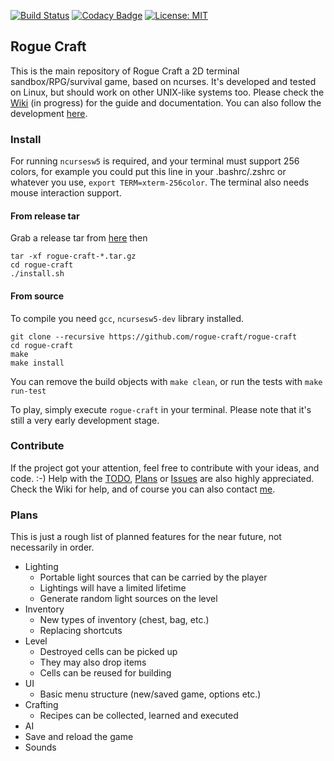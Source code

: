[![Build Status](https://travis-ci.org/rogue-craft/rogue-craft.svg?branch=master)](https://travis-ci.org/rogue-craft/rogue-craft) [![Codacy Badge](https://api.codacy.com/project/badge/Grade/c2494381a8164514adb5061f7b1796e8)](https://www.codacy.com/app/Isty001/rogue-craft?utm_source=github.com&amp;utm_medium=referral&amp;utm_content=rogue-craft/rogue-craft&amp;utm_campaign=Badge_Grade)  [![License: MIT](https://img.shields.io/badge/License-MIT-yellow.svg)](https://opensource.org/licenses/MIT)


## Rogue Craft

This is the main repository of Rogue Craft a 2D terminal sandbox/RPG/survival game,
based on ncurses. It's developed and tested on Linux, but should work on other
UNIX-like systems too. Please check the [Wiki](https://github.com/rogue-craft/rogue-craft/wiki) (in progress)
for the guide and documentation. You can also follow the development [here](rogue-craft.github.io).

### Install

For running `ncursesw5` is required, and your terminal must support 256 colors,
for example you could put this line in your .bashrc/.zshrc or whatever you use, `export TERM=xterm-256color`.
The terminal also needs mouse interaction support.

#### From release tar

Grab a release tar from [here](https://github.com/rogue-craft/rogue-craft/releases) then

```
tar -xf rogue-craft-*.tar.gz
cd rogue-craft
./install.sh
```

#### From source

To compile you need `gcc`, `ncursesw5-dev` library installed.

```
git clone --recursive https://github.com/rogue-craft/rogue-craft
cd rogue-craft
make
make install
```

You can remove the build objects with `make clean`, or run the tests with `make run-test`

To play, simply execute `rogue-craft` in your terminal.
Please note that it's still a very early development stage.

### Contribute

If the project got your attention, feel free to contribute with your ideas, and code. :-)
Help with the [TODO](https://github.com/rogue-craft/rogue-craft/blob/master/TODO.md), [Plans](#Plans) or [Issues](https://github.com/rogue-craft/rogue-craft/blob/master/ISSUES.md) are also highly appreciated.
Check the Wiki for help, and of course you can also contact [me](https://github.com/Isty001).

### <a name="Plans"></a>Plans

This is just a rough list of planned features for the near future, not necessarily in order.

* Lighting
    * Portable light sources that can be carried by the player
    * Lightings will have a limited lifetime
    * Generate random light sources on the level
* Inventory
    * New types of inventory (chest, bag, etc.)
    * Replacing shortcuts
* Level
    * Destroyed cells can be picked up
    * They may also drop items
    * Cells can be reused for building
* UI
    * Basic menu structure (new/saved game, options etc.)
* Crafting
    * Recipes can be collected, learned and executed
* AI
* Save and reload the game
* Sounds
